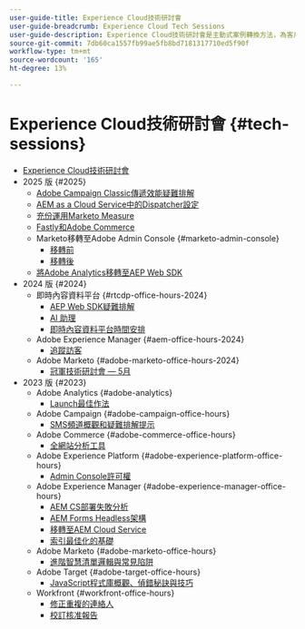 ```yaml
---
user-guide-title: Experience Cloud技術研討會
user-guide-breadcrumb: Experience Cloud Tech Sessions
user-guide-description: Experience Cloud技術研討會是主動式案例轉換方法，為客戶提供解決方案專屬的網路研討會。
source-git-commit: 7db60ca1557fb99ae5fb8bd7181317710ed5f90f
workflow-type: tm+mt
source-wordcount: '165'
ht-degree: 13%

---
```



# Experience Cloud技術研討會 {#tech-sessions}

+ [Experience Cloud技術研討會](overview.md)
+ 2025 版 {#2025}
   + [Adobe Campaign Classic傳遞效能疑難排解](2025/acc-delivery-performance.md)
   + [AEM as a Cloud Service中的Dispatcher設定](2025/dispatcher-configurations.md)
   + [充份運用Marketo Measure](2025/getting-most-marketo-measure.md)
   + [Fastly和Adobe Commerce](2025/fastly-and-adobe-commerce.md)
   + Marketo移轉至Adobe Admin Console {#marketo-admin-console}
      + [移轉前](2025/marketo-pre-migration.md)
      + [移轉後](2025/marketo-post-migration.md)
   + [將Adobe Analytics移轉至AEP Web SDK](2025/migrate-analytics-to-aep-web-sdk.md)
+ 2024 版 {#2024}
   + 即時內容資料平台 {#rtcdp-office-hours-2024}
      + [AEP Web SDK疑難排解](2024/aep-web-sdk-troubleshooting.md)
      + [AI 助理](2024/ai-assistant.md)
      + [即時內容資料平台時間安排](2024/rtcdp-timings.md)
   + Adobe Experience Manager {#aem-office-hours-2024}
      + [追蹤訪客](2024/tracking-visitors.md)
   + Adobe Marketo {#adobe-marketo-office-hours-2024}
      + [冠軍技術研討會 — 5月](2024/champion-office-hours.md)
+ 2023 版 {#2023}
   + Adobe Analytics {#adobe-analytics}
      + [Launch最佳作法](2023/launch-best-practices.md)
   + Adobe Campaign {#adobe-campaign-office-hours}
      + [SMS頻道概觀和疑難排解提示](2023/ac-sms-channel-overview.md)
   + Adobe Commerce {#adobe-commerce-office-hours}
      + [全網站分析工具](2023/site-wide-analysis-tool.md)
   + Adobe Experience Platform {#adobe-experience-platform-office-hours}
      + [Admin Console許可權](2023/aep-admin-console-permissions.md)
   + Adobe Experience Manager {#adobe-experience-manager-office-hours}
      + [AEM CS部署失敗分析](2023/aem-deployment-failures-analysis.md)
      + [AEM Forms Headless架構](2023/aem-forms-headless-architecture.md)
      + [移轉至AEM Cloud Service](2023/migration-aemcs.md)
      + [索引最佳化的基礎](2023/optimize-indexes-aemcs.md)
   + Adobe Marketo {#adobe-marketo-office-hours}
      + [進階智慧清單邏輯與常見陷阱](2023/marketo-common-pitfalls.md)
   + Adobe Target {#adobe-target-office-hours}
      + [JavaScript程式庫概觀、偵錯秘訣與技巧](2023/target-debugging-tips-and-tricks.md)
   + Workfront {#workfront-office-hours}
      + [修正重複的連絡人](2023/workfront-fix-duplicate-contacts.md)
      + [校訂核准報告](2023/workfront-proof-approval-reports.md)